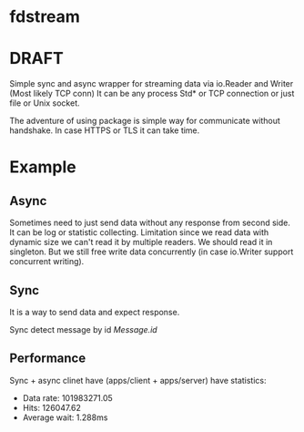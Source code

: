 # fdstream
# DRAFT
Simple sync and async wrapper for streaming data via io.Reader and Writer (Most likely TCP conn)
It can be any process Std* or TCP connection or just file or Unix socket.

The adventure of using package is simple way for communicate without handshake. In case HTTPS or TLS it can take time. 

# Example

## Async

Sometimes need to just send data without any response from second side. It can be log or statistic collecting. Limitation since we read data with dynamic size we can't read it by multiple readers. We should read it in singleton. But we still free write data concurrently (in case io.Writer support concurrent writing).

## Sync
It is a way to send data and expect response.

Sync detect message by id *Message.id*

## Performance

Sync + async clinet have (apps/client + apps/server) have statistics:

* Data rate: 101983271.05
* Hits: 126047.62
* Average wait: 1.288ms